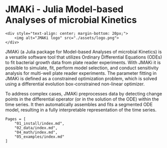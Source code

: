 # JMAKi - Julia Model-based Analyses of microbial Kinetics

```@raw html
<div style="text-align: center; margin-bottom: 20px;">
    <img alt="JMAKi logo" src="./assets/logo.png">
</div>
```

JMAKi (a Julia package for Model-based Analyses of microbial Kinetics) is a versatile software tool that utilizes Ordinary Differential Equations (ODEs) to fit bacterial growth data from plate reader experiments. 
With JMAKi it is possible to simulate, fit, perform model selection, and conduct sensitivity analysis for multi-well plate reader experiments.
The parameter fitting in JMAKi is defined as a constrained optimization problem, which is solved using a differential evolution box-constrained non-linear optimizer.

To address complex cases,  JMAKi preprocesses data by detecting change points in the differential operator (or in the solution of the ODE) within the time series. 
It then automatically assembles and fits a segmented ODE model, resulting in a fully interpretable representation of the time series.

```@contents
Pages = [
    "01_install/index.md",
    "02_data/index.md",
    "04_math/index.md",
    "05_examples/index.md"
]
```

